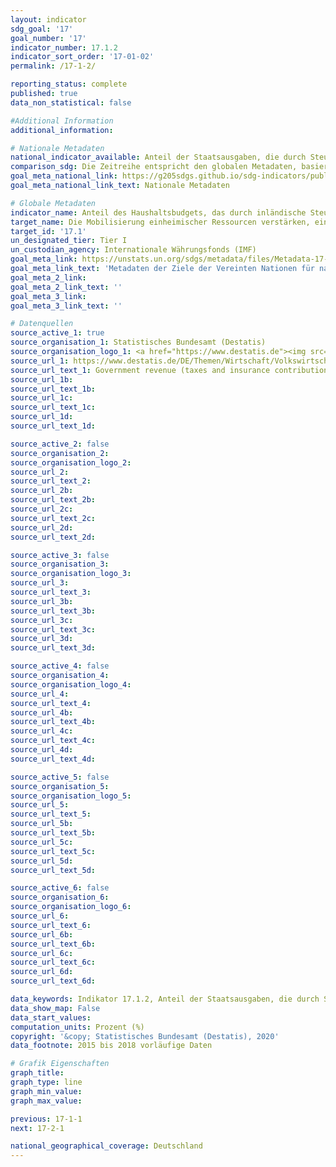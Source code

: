 ```yaml
---
layout: indicator
sdg_goal: '17'
goal_number: '17'
indicator_number: 17.1.2
indicator_sort_order: '17-01-02'
permalink: /17-1-2/

reporting_status: complete
published: true
data_non_statistical: false

#Additional Information
additional_information: 

# Nationale Metadaten
national_indicator_available: Anteil der Staatsausgaben, die durch Steuern finanziert werden <br> Anteil der Staatsausgaben, die durch Steuern und Sozialversicherungsausgaben finanziert werden
comparison_sdg: Die Zeitreihe entspricht den globalen Metadaten, basiert aber auf dem Europäischen System Volkswirtschaftlicher Gesamtrechnungen (ESVG 2010) und nicht auf dem "Government Finance Statistics Manual 2014".
goal_meta_national_link: https://g205sdgs.github.io/sdg-indicators/public/MetaDe/17.1.2.pdf
goal_meta_national_link_text: Nationale Metadaten

# Globale Metadaten
indicator_name: Anteil des Haushaltsbudgets, das durch inländische Steuern finanziert wird
target_name: Die Mobilisierung einheimischer Ressourcen verstärken, einschließlich durch internationale Unterstützung für die Entwicklungsländer, um die nationalen Kapazitäten zur Erhebung von Steuern und anderen Abgaben zu verbessern
target_id: '17.1'
un_designated_tier: Tier I
un_custodian_agency: Internationale Währungsfonds (IMF)
goal_meta_link: https://unstats.un.org/sdgs/metadata/files/Metadata-17-01-02.pdf
goal_meta_link_text: 'Metadaten der Ziele der Vereinten Nationen für nachhaltige Entwicklung'
goal_meta_2_link: 
goal_meta_2_link_text: ''
goal_meta_3_link: 
goal_meta_3_link_text: ''

# Datenquellen
source_active_1: true
source_organisation_1: Statistisches Bundesamt (Destatis)
source_organisation_logo_1: <a href="https://www.destatis.de"><img src="https://g205sdgs.github.io/sdg-indicators/public/logos/destatis.png" alt="Logo destatis" /></a>
source_url_1: https://www.destatis.de/DE/Themen/Wirtschaft/Volkswirtschaftliche-Gesamtrechnungen-Inlandsprodukt/_inhalt.html
source_url_text_1: Government revenue (taxes and insurance contributions) and expenditure as well as national financial balance - Fachserie 18, Reihe 1.5 – 2017, Tabelle 1.11
source_url_1b: 
source_url_text_1b: 
source_url_1c: 
source_url_text_1c: 
source_url_1d: 
source_url_text_1d: 

source_active_2: false
source_organisation_2: 
source_organisation_logo_2: 
source_url_2: 
source_url_text_2: 
source_url_2b: 
source_url_text_2b: 
source_url_2c: 
source_url_text_2c: 
source_url_2d: 
source_url_text_2d: 

source_active_3: false
source_organisation_3: 
source_organisation_logo_3: 
source_url_3: 
source_url_text_3: 
source_url_3b: 
source_url_text_3b: 
source_url_3c: 
source_url_text_3c: 
source_url_3d: 
source_url_text_3d: 

source_active_4: false
source_organisation_4: 
source_organisation_logo_4: 
source_url_4: 
source_url_text_4: 
source_url_4b: 
source_url_text_4b: 
source_url_4c: 
source_url_text_4c: 
source_url_4d: 
source_url_text_4d: 

source_active_5: false
source_organisation_5: 
source_organisation_logo_5: 
source_url_5: 
source_url_text_5: 
source_url_5b: 
source_url_text_5b: 
source_url_5c: 
source_url_text_5c: 
source_url_5d: 
source_url_text_5d: 

source_active_6: false
source_organisation_6: 
source_organisation_logo_6: 
source_url_6: 
source_url_text_6: 
source_url_6b: 
source_url_text_6b: 
source_url_6c: 
source_url_text_6c: 
source_url_6d: 
source_url_text_6d: 

data_keywords: Indikator 17.1.2, Anteil der Staatsausgaben, die durch Steuern finanziert werden, Anteil der Staatsausgaben, die durch Steuern und Sozialversicherungsausgaben finanziert werden, Internationale Währungsfonds (IMF)
data_show_map: False
data_start_values: 
computation_units: Prozent (%)
copyright: '&copy; Statistisches Bundesamt (Destatis), 2020'
data_footnote: 2015 bis 2018 vorläufige Daten

# Grafik Eigenschaften
graph_title: 
graph_type: line
graph_min_value: 
graph_max_value: 

previous: 17-1-1
next: 17-2-1

national_geographical_coverage: Deutschland
---
```


